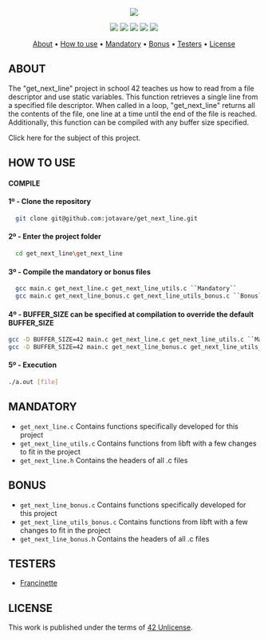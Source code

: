 <p align="center">
  <img src="https://github.com/jotavare/get_next_line/subject/blob/master/42_get_next_line_banner.png">
</p>

<p align="center">
	<img src="https://img.shields.io/badge/status-finished-success?color=%2312bab9&style=flat-square"/>
	<img src="https://img.shields.io/badge/evaluated-18%20%2F%2012%20%2F%202022-success?color=%2312bab9&style=flat-square"/>
	<img src="https://img.shields.io/badge/score-125%20%2F%20100-success?color=%2312bab9&style=flat-square"/>
	<img src="https://img.shields.io/github/languages/top/jotavare/get_next_line?color=%2312bab9&style=flat-square"/>
	<img src="https://img.shields.io/github/last-commit/jotavare/get_next_line?color=%2312bab9&style=flat-square"/>
</p>

<p align="center">
	<a href="#about">About</a> •
	<a href="#how-to-use">How to use</a> •
	<a href="#mandatory">Mandatory</a> •
	<a href="#bonus">Bonus</a> •
	<a href="#testers">Testers</a> •
	<a href="#license">License</a>
</p>

## ABOUT
The "get_next_line" project in school 42 teaches us how to read from a file descriptor and use static variables. This function retrieves a single line from a specified file descriptor. When called in a loop, "get_next_line" returns all the contents of the file, one line at a time until the end of the file is reached. Additionally, this function can be compiled with any buffer size specified.

Click here for the subject of this project.

## HOW TO USE
#### COMPILE

#### 1º - Clone the repository
```bash
  git clone git@github.com:jotavare/get_next_line.git
```

#### 2º - Enter the project folder
```bash
  cd get_next_line\get_next_line
```

#### 3º - Compile the mandatory or bonus files
```bash
  gcc main.c get_next_line.c get_next_line_utils.c ``Mandatory``
  gcc main.c get_next_line_bonus.c get_next_line_utils_bonus.c ``Bonus``
```

#### 4º - BUFFER_SIZE can be specified at compilation to override the default BUFFER_SIZE
```bash
gcc -D BUFFER_SIZE=42 main.c get_next_line.c get_next_line_utils.c ``Mandatory``
gcc -D BUFFER_SIZE=42 main.c get_next_line_bonus.c get_next_line_utils_bonus.c ``Bonus`
```

#### 5º - Execution
```bash
./a.out [file]
```

## MANDATORY
* ``get_next_line.c``		Contains functions specifically developed for this project
* ``get_next_line_utils.c``	Contains functions from libft with a few changes to fit in the project
* ``get_next_line.h``		Contains the headers of all .c files

## BONUS
* ``get_next_line_bonus.c``		Contains functions specifically developed for this project
* ``get_next_line_utils_bonus.c``	Contains functions from libft with a few changes to fit in the project
* ``get_next_line_bonus.h``		Contains the headers of all .c files

## TESTERS
* [Francinette](https://github.com/xicodomingues/francinette)

## LICENSE
<p>
This work is published under the terms of <a href="https://github.com/gcamerli/42unlicense">42 Unlicense</a>.
</p>
